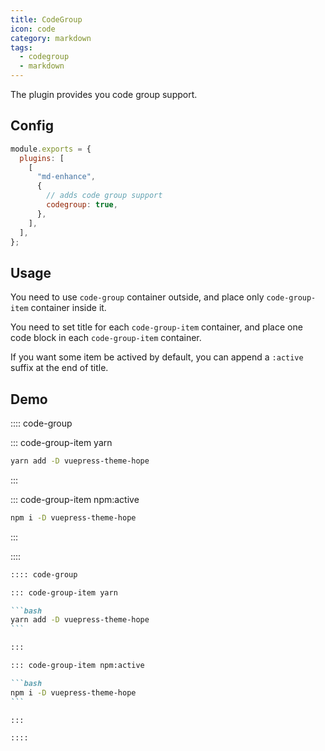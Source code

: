 ```yaml
---
title: CodeGroup
icon: code
category: markdown
tags:
  - codegroup
  - markdown
---
```


The plugin provides you code group support.

<!-- more -->

## Config

```js {7}
module.exports = {
  plugins: [
    [
      "md-enhance",
      {
        // adds code group support
        codegroup: true,
      },
    ],
  ],
};
```

## Usage

You need to use `code-group` container outside, and place only `code-group-item` container inside it.

You need to set title for each `code-group-item` container, and place one code block in each `code-group-item` container.

If you want some item be actived by default, you can append a `:active` suffix at the end of title.

## Demo

:::: code-group

::: code-group-item yarn

```bash
yarn add -D vuepress-theme-hope
```

:::

::: code-group-item npm:active

```bash
npm i -D vuepress-theme-hope
```

:::

::::

````md
:::: code-group

::: code-group-item yarn

```bash
yarn add -D vuepress-theme-hope
```

:::

::: code-group-item npm:active

```bash
npm i -D vuepress-theme-hope
```

:::

::::
````
